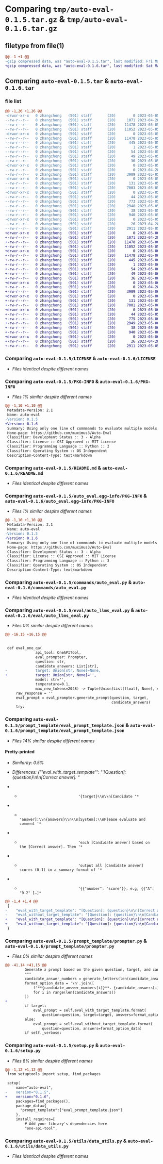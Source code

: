 # Comparing `tmp/auto-eval-0.1.5.tar.gz` & `tmp/auto-eval-0.1.6.tar.gz`

## filetype from file(1)

```diff
@@ -1 +1 @@
-gzip compressed data, was "auto-eval-0.1.5.tar", last modified: Fri May  5 09:52:56 2023, max compression
+gzip compressed data, was "auto-eval-0.1.6.tar", last modified: Sat May  6 02:35:57 2023, max compression
```

## Comparing `auto-eval-0.1.5.tar` & `auto-eval-0.1.6.tar`

### file list

```diff
@@ -1,26 +1,26 @@
-drwxr-xr-x   0 zhangchong   (501) staff       (20)        0 2023-05-05 09:52:56.353049 auto-eval-0.1.5/
--rw-r--r--   0 zhangchong   (501) staff       (20)     1071 2023-04-28 07:53:45.000000 auto-eval-0.1.5/LICENSE
--rw-r--r--   0 zhangchong   (501) staff       (20)    11478 2023-05-05 09:52:56.352689 auto-eval-0.1.5/PKG-INFO
--rw-r--r--   0 zhangchong   (501) staff       (20)    11052 2023-05-05 09:05:05.000000 auto-eval-0.1.5/README.md
-drwxr-xr-x   0 zhangchong   (501) staff       (20)        0 2023-05-05 09:52:56.347443 auto-eval-0.1.5/auto_eval.egg-info/
--rw-r--r--   0 zhangchong   (501) staff       (20)    11478 2023-05-05 09:52:56.000000 auto-eval-0.1.5/auto_eval.egg-info/PKG-INFO
--rw-r--r--   0 zhangchong   (501) staff       (20)      445 2023-05-05 09:52:56.000000 auto-eval-0.1.5/auto_eval.egg-info/SOURCES.txt
--rw-r--r--   0 zhangchong   (501) staff       (20)        1 2023-05-05 09:52:56.000000 auto-eval-0.1.5/auto_eval.egg-info/dependency_links.txt
--rw-r--r--   0 zhangchong   (501) staff       (20)       54 2023-05-05 09:52:56.000000 auto-eval-0.1.5/auto_eval.egg-info/entry_points.txt
--rw-r--r--   0 zhangchong   (501) staff       (20)       49 2023-05-05 09:52:56.000000 auto-eval-0.1.5/auto_eval.egg-info/requires.txt
--rw-r--r--   0 zhangchong   (501) staff       (20)       36 2023-05-05 09:52:56.000000 auto-eval-0.1.5/auto_eval.egg-info/top_level.txt
-drwxr-xr-x   0 zhangchong   (501) staff       (20)        0 2023-05-05 09:52:56.347947 auto-eval-0.1.5/commands/
--rw-r--r--   0 zhangchong   (501) staff       (20)        0 2023-04-28 08:32:15.000000 auto-eval-0.1.5/commands/__init__.py
--rw-r--r--   0 zhangchong   (501) staff       (20)     3909 2023-05-05 08:12:59.000000 auto-eval-0.1.5/commands/auto_eval.py
-drwxr-xr-x   0 zhangchong   (501) staff       (20)        0 2023-05-05 09:52:56.349718 auto-eval-0.1.5/eval/
--rw-r--r--   0 zhangchong   (501) staff       (20)      131 2023-05-05 08:11:08.000000 auto-eval-0.1.5/eval/__init__.py
--rw-r--r--   0 zhangchong   (501) staff       (20)     7003 2023-05-05 09:26:08.000000 auto-eval-0.1.5/eval/auto_llms_eval.py
-drwxr-xr-x   0 zhangchong   (501) staff       (20)        0 2023-05-05 09:52:56.351443 auto-eval-0.1.5/prompt_template/
--rw-r--r--   0 zhangchong   (501) staff       (20)       44 2023-05-05 07:40:16.000000 auto-eval-0.1.5/prompt_template/__init__.py
--rw-r--r--   0 zhangchong   (501) staff       (20)      773 2023-05-05 07:29:57.000000 auto-eval-0.1.5/prompt_template/eval_prompt_template.json
--rw-r--r--   0 zhangchong   (501) staff       (20)     2948 2023-05-05 08:21:30.000000 auto-eval-0.1.5/prompt_template/prompter.py
--rw-r--r--   0 zhangchong   (501) staff       (20)       38 2023-05-05 09:52:56.353126 auto-eval-0.1.5/setup.cfg
--rw-r--r--   0 zhangchong   (501) staff       (20)      940 2023-05-05 09:52:44.000000 auto-eval-0.1.5/setup.py
-drwxr-xr-x   0 zhangchong   (501) staff       (20)        0 2023-05-05 09:52:56.352121 auto-eval-0.1.5/utils/
--rw-r--r--   0 zhangchong   (501) staff       (20)       26 2023-04-28 09:40:19.000000 auto-eval-0.1.5/utils/__init__.py
--rw-r--r--   0 zhangchong   (501) staff       (20)     2911 2023-05-05 09:52:25.000000 auto-eval-0.1.5/utils/data_utils.py
+drwxr-xr-x   0 zhangchong   (501) staff       (20)        0 2023-05-06 02:35:57.660247 auto-eval-0.1.6/
+-rw-r--r--   0 zhangchong   (501) staff       (20)     1071 2023-04-28 07:53:45.000000 auto-eval-0.1.6/LICENSE
+-rw-r--r--   0 zhangchong   (501) staff       (20)    11478 2023-05-06 02:35:57.660019 auto-eval-0.1.6/PKG-INFO
+-rw-r--r--   0 zhangchong   (501) staff       (20)    11052 2023-05-05 09:05:05.000000 auto-eval-0.1.6/README.md
+drwxr-xr-x   0 zhangchong   (501) staff       (20)        0 2023-05-06 02:35:57.657363 auto-eval-0.1.6/auto_eval.egg-info/
+-rw-r--r--   0 zhangchong   (501) staff       (20)    11478 2023-05-06 02:35:57.000000 auto-eval-0.1.6/auto_eval.egg-info/PKG-INFO
+-rw-r--r--   0 zhangchong   (501) staff       (20)      445 2023-05-06 02:35:57.000000 auto-eval-0.1.6/auto_eval.egg-info/SOURCES.txt
+-rw-r--r--   0 zhangchong   (501) staff       (20)        1 2023-05-06 02:35:57.000000 auto-eval-0.1.6/auto_eval.egg-info/dependency_links.txt
+-rw-r--r--   0 zhangchong   (501) staff       (20)       54 2023-05-06 02:35:57.000000 auto-eval-0.1.6/auto_eval.egg-info/entry_points.txt
+-rw-r--r--   0 zhangchong   (501) staff       (20)       49 2023-05-06 02:35:57.000000 auto-eval-0.1.6/auto_eval.egg-info/requires.txt
+-rw-r--r--   0 zhangchong   (501) staff       (20)       36 2023-05-06 02:35:57.000000 auto-eval-0.1.6/auto_eval.egg-info/top_level.txt
+drwxr-xr-x   0 zhangchong   (501) staff       (20)        0 2023-05-06 02:35:57.657621 auto-eval-0.1.6/commands/
+-rw-r--r--   0 zhangchong   (501) staff       (20)        0 2023-04-28 08:32:15.000000 auto-eval-0.1.6/commands/__init__.py
+-rw-r--r--   0 zhangchong   (501) staff       (20)     3909 2023-05-06 02:28:33.000000 auto-eval-0.1.6/commands/auto_eval.py
+drwxr-xr-x   0 zhangchong   (501) staff       (20)        0 2023-05-06 02:35:57.658261 auto-eval-0.1.6/eval/
+-rw-r--r--   0 zhangchong   (501) staff       (20)      131 2023-05-05 08:11:08.000000 auto-eval-0.1.6/eval/__init__.py
+-rw-r--r--   0 zhangchong   (501) staff       (20)     7001 2023-05-06 02:22:59.000000 auto-eval-0.1.6/eval/auto_llms_eval.py
+drwxr-xr-x   0 zhangchong   (501) staff       (20)        0 2023-05-06 02:35:57.659140 auto-eval-0.1.6/prompt_template/
+-rw-r--r--   0 zhangchong   (501) staff       (20)       44 2023-05-05 07:40:16.000000 auto-eval-0.1.6/prompt_template/__init__.py
+-rw-r--r--   0 zhangchong   (501) staff       (20)      775 2023-05-06 02:34:00.000000 auto-eval-0.1.6/prompt_template/eval_prompt_template.json
+-rw-r--r--   0 zhangchong   (501) staff       (20)     2949 2023-05-06 02:34:42.000000 auto-eval-0.1.6/prompt_template/prompter.py
+-rw-r--r--   0 zhangchong   (501) staff       (20)       38 2023-05-06 02:35:57.660297 auto-eval-0.1.6/setup.cfg
+-rw-r--r--   0 zhangchong   (501) staff       (20)      940 2023-05-06 02:35:01.000000 auto-eval-0.1.6/setup.py
+drwxr-xr-x   0 zhangchong   (501) staff       (20)        0 2023-05-06 02:35:57.659644 auto-eval-0.1.6/utils/
+-rw-r--r--   0 zhangchong   (501) staff       (20)       26 2023-04-28 09:40:19.000000 auto-eval-0.1.6/utils/__init__.py
+-rw-r--r--   0 zhangchong   (501) staff       (20)     2911 2023-05-05 09:52:25.000000 auto-eval-0.1.6/utils/data_utils.py
```

### Comparing `auto-eval-0.1.5/LICENSE` & `auto-eval-0.1.6/LICENSE`

 * *Files identical despite different names*

### Comparing `auto-eval-0.1.5/PKG-INFO` & `auto-eval-0.1.6/PKG-INFO`

 * *Files 1% similar despite different names*

```diff
@@ -1,10 +1,10 @@
 Metadata-Version: 2.1
 Name: auto-eval
-Version: 0.1.5
+Version: 0.1.6
 Summary: Using only one line of commmands to evaluate multiple models
 Home-page: https://github.com/muximus3/Auto-Eval
 Classifier: Development Status :: 3 - Alpha
 Classifier: License :: OSI Approved :: MIT License
 Classifier: Programming Language :: Python :: 3
 Classifier: Operating System :: OS Independent
 Description-Content-Type: text/markdown
```

### Comparing `auto-eval-0.1.5/README.md` & `auto-eval-0.1.6/README.md`

 * *Files identical despite different names*

### Comparing `auto-eval-0.1.5/auto_eval.egg-info/PKG-INFO` & `auto-eval-0.1.6/auto_eval.egg-info/PKG-INFO`

 * *Files 1% similar despite different names*

```diff
@@ -1,10 +1,10 @@
 Metadata-Version: 2.1
 Name: auto-eval
-Version: 0.1.5
+Version: 0.1.6
 Summary: Using only one line of commmands to evaluate multiple models
 Home-page: https://github.com/muximus3/Auto-Eval
 Classifier: Development Status :: 3 - Alpha
 Classifier: License :: OSI Approved :: MIT License
 Classifier: Programming Language :: Python :: 3
 Classifier: Operating System :: OS Independent
 Description-Content-Type: text/markdown
```

### Comparing `auto-eval-0.1.5/commands/auto_eval.py` & `auto-eval-0.1.6/commands/auto_eval.py`

 * *Files identical despite different names*

### Comparing `auto-eval-0.1.5/eval/auto_llms_eval.py` & `auto-eval-0.1.6/eval/auto_llms_eval.py`

 * *Files 0% similar despite different names*

```diff
@@ -16,15 +16,15 @@
 
 
 def eval_one_qa(
              api_tool: OneAPITool,
              eval_prompter: Prompter,
              question: str,
              candidate_answers: List[str],
-             target: Union[str, None]=None,
+             target: Union[str, None]='',
              model: str='',
              temperature=0.1,
              max_new_tokens=2048) -> Tuple[Union[List[float], None], str]:
     raw_response = ''
     eval_prompt = eval_prompter.generate_prompt(question, target,
                                                 candidate_answers)
     try:
```

### Comparing `auto-eval-0.1.5/prompt_template/eval_prompt_template.json` & `auto-eval-0.1.6/prompt_template/eval_prompt_template.json`

 * *Files 14% similar despite different names*

#### Pretty-printed

 * *Similarity: 0.5%*

 * *Differences: {"'eval_with_target_template'": "'[Question]: {question}\\n\\n[Correct answer]: "*

 * *                                '{target}\\n\\n[Candidate '*

 * *                                'answer]:\\n{answers}\\n\\n[System]:\\nPlease evaluate and comment '*

 * *                                'each [Candidate answer] based on the [Correct answer]. Then '*

 * *                                'output all [Candidate answer] scores (0-1) in a summary format of '*

 * *                                '{{"number": "score"}}, e.g, {{"A": "0.2" […]*

```diff
@@ -1,4 +1,4 @@
 {
-    "eval_with_target_template": "[Question]: {question}\n\n[Correct answer]: {target}\n\n[Candidate answer]:\n{answers}\n\n[System]:\nPlease solve the [Question] independently to obtain the [Correct answer], and then evaluate and comment each [Candidate answer] based on the [Correct answer]. Finally, output all [Candidate answers] scores (0-1) in a summary format of {{\"number\": \"score\"}}, e.g, {{\"A\": \"0.2\", \"B\": \"0.8\"}}",
-    "eval_without_target_template": "[Question]: {question}\n\n[Candidate answer]:\n{answers}\n\n[System]:\nPlease evaluate and comment each [Candidate answer] based on the [Correct answer]. Then output all [Candidate answer] scores (0-1) in a summary format of {{\"number\": \"score\"}}, e.g, {{\"A\": \"0.2\", \"B\": \"0.8\"}}"
+    "eval_with_target_template": "[Question]: {question}\n\n[Correct answer]: {target}\n\n[Candidate answer]:\n{answers}\n\n[System]:\nPlease evaluate and comment each [Candidate answer] based on the [Correct answer]. Then output all [Candidate answer] scores (0-1) in a summary format of {{\"number\": \"score\"}}, e.g, {{\"A\": \"0.2\", \"B\": \"0.8\"}}.",
+    "eval_without_target_template": "[Question]: {question}\n\n[Candidate answer]:\n{answers}\n\n[System]:\nPlease solve the [Question] independently to obtain the [Correct answer], and then evaluate and comment each [Candidate answer] based on the [Correct answer]. Finally, output all [Candidate answers] scores (0-1) in a summary format of {{\"number\": \"score\"}}, e.g, {{\"A\": \"0.2\", \"B\": \"0.8\"}}."
 }
```

### Comparing `auto-eval-0.1.5/prompt_template/prompter.py` & `auto-eval-0.1.6/prompt_template/prompter.py`

 * *Files 0% similar despite different names*

```diff
@@ -41,14 +41,15 @@
         Generate a prompt based on the given question, target, and candidate answers.
         """
         candidate_answer_numbers = generate_letters(len(candidate_answers))
         format_option_data = '\n'.join([
             f'**{candidate_answer_numbers[i]}**. {candidate_answers[i]}'
             for i in range(len(candidate_answers))
         ])
+
         if target:
             eval_prompt = self.eval_with_target_template.format(
                 question=question, target=target, answers=format_option_data)
         else:
             eval_prompt = self.eval_without_target_template.format(
                 question=question, answers=format_option_data)
         if self._verbose:
```

### Comparing `auto-eval-0.1.5/setup.py` & `auto-eval-0.1.6/setup.py`

 * *Files 8% similar despite different names*

```diff
@@ -1,12 +1,12 @@
 from setuptools import setup, find_packages
 
 setup(
     name="auto-eval",
-    version="0.1.5",
+    version="0.1.6",
     packages=find_packages(),
     package_data={
       "prompt_template":["eval_prompt_template.json"]  
     },
     install_requires=[
         # Add your library's dependencies here
         "one-api-tool",
```

### Comparing `auto-eval-0.1.5/utils/data_utils.py` & `auto-eval-0.1.6/utils/data_utils.py`

 * *Files identical despite different names*

